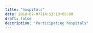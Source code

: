 ```yaml
---
title: "hospitals"
date: 2018-07-07T14:53:13+06:00
draft: false
description: "Participating hospitals"
---
```

